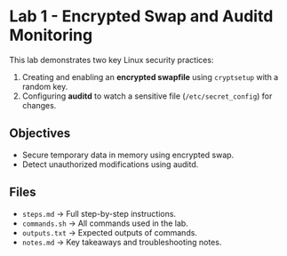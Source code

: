 # Lab 1 - Encrypted Swap and Auditd Monitoring

This lab demonstrates two key Linux security practices:

1. Creating and enabling an **encrypted swapfile** using `cryptsetup` with a random key.
2. Configuring **auditd** to watch a sensitive file (`/etc/secret_config`) for changes.

## Objectives
- Secure temporary data in memory using encrypted swap.
- Detect unauthorized modifications using auditd.

## Files
- `steps.md` → Full step-by-step instructions.
- `commands.sh` → All commands used in the lab.
- `outputs.txt` → Expected outputs of commands.
- `notes.md` → Key takeaways and troubleshooting notes.
